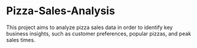 # Pizza-Sales-Analysis
This project aims to analyze pizza sales data in order to identify key business insights, such as customer preferences, popular pizzas, and peak sales times. 
